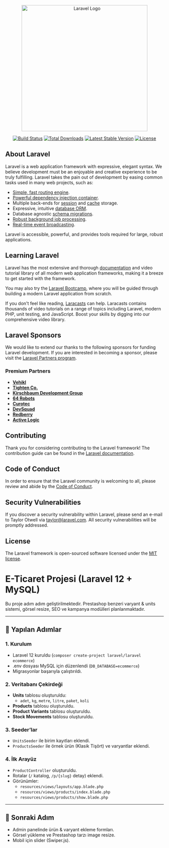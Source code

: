 <p align="center"><a href="https://laravel.com" target="_blank"><img src="https://raw.githubusercontent.com/laravel/art/master/logo-lockup/5%20SVG/2%20CMYK/1%20Full%20Color/laravel-logolockup-cmyk-red.svg" width="400" alt="Laravel Logo"></a></p>

<p align="center">
<a href="https://github.com/laravel/framework/actions"><img src="https://github.com/laravel/framework/workflows/tests/badge.svg" alt="Build Status"></a>
<a href="https://packagist.org/packages/laravel/framework"><img src="https://img.shields.io/packagist/dt/laravel/framework" alt="Total Downloads"></a>
<a href="https://packagist.org/packages/laravel/framework"><img src="https://img.shields.io/packagist/v/laravel/framework" alt="Latest Stable Version"></a>
<a href="https://packagist.org/packages/laravel/framework"><img src="https://img.shields.io/packagist/l/laravel/framework" alt="License"></a>
</p>

## About Laravel

Laravel is a web application framework with expressive, elegant syntax. We believe development must be an enjoyable and creative experience to be truly fulfilling. Laravel takes the pain out of development by easing common tasks used in many web projects, such as:

- [Simple, fast routing engine](https://laravel.com/docs/routing).
- [Powerful dependency injection container](https://laravel.com/docs/container).
- Multiple back-ends for [session](https://laravel.com/docs/session) and [cache](https://laravel.com/docs/cache) storage.
- Expressive, intuitive [database ORM](https://laravel.com/docs/eloquent).
- Database agnostic [schema migrations](https://laravel.com/docs/migrations).
- [Robust background job processing](https://laravel.com/docs/queues).
- [Real-time event broadcasting](https://laravel.com/docs/broadcasting).

Laravel is accessible, powerful, and provides tools required for large, robust applications.

## Learning Laravel

Laravel has the most extensive and thorough [documentation](https://laravel.com/docs) and video tutorial library of all modern web application frameworks, making it a breeze to get started with the framework.

You may also try the [Laravel Bootcamp](https://bootcamp.laravel.com), where you will be guided through building a modern Laravel application from scratch.

If you don't feel like reading, [Laracasts](https://laracasts.com) can help. Laracasts contains thousands of video tutorials on a range of topics including Laravel, modern PHP, unit testing, and JavaScript. Boost your skills by digging into our comprehensive video library.

## Laravel Sponsors

We would like to extend our thanks to the following sponsors for funding Laravel development. If you are interested in becoming a sponsor, please visit the [Laravel Partners program](https://partners.laravel.com).

### Premium Partners

- **[Vehikl](https://vehikl.com)**
- **[Tighten Co.](https://tighten.co)**
- **[Kirschbaum Development Group](https://kirschbaumdevelopment.com)**
- **[64 Robots](https://64robots.com)**
- **[Curotec](https://www.curotec.com/services/technologies/laravel)**
- **[DevSquad](https://devsquad.com/hire-laravel-developers)**
- **[Redberry](https://redberry.international/laravel-development)**
- **[Active Logic](https://activelogic.com)**

## Contributing

Thank you for considering contributing to the Laravel framework! The contribution guide can be found in the [Laravel documentation](https://laravel.com/docs/contributions).

## Code of Conduct

In order to ensure that the Laravel community is welcoming to all, please review and abide by the [Code of Conduct](https://laravel.com/docs/contributions#code-of-conduct).

## Security Vulnerabilities

If you discover a security vulnerability within Laravel, please send an e-mail to Taylor Otwell via [taylor@laravel.com](mailto:taylor@laravel.com). All security vulnerabilities will be promptly addressed.

## License

The Laravel framework is open-sourced software licensed under the [MIT license](https://opensource.org/licenses/MIT).


# E-Ticaret Projesi (Laravel 12 + MySQL)

Bu proje adım adım geliştirilmektedir. Prestashop benzeri varyant & units sistemi, görsel resize, SEO ve kampanya modülleri planlanmaktadır.

---

## 📌 Yapılan Adımlar

### 1. Kurulum
- Laravel 12 kuruldu (`composer create-project laravel/laravel ecommerce`)
- .env dosyası MySQL için düzenlendi (`DB_DATABASE=ecommerce`)
- Migrasyonlar başarıyla çalıştırıldı.

### 2. Veritabanı Çekirdeği
- **Units** tablosu oluşturuldu:
  - `adet`, `kg`, `metre`, `litre`, `paket`, `koli`
- **Products** tablosu oluşturuldu.
- **Product Variants** tablosu oluşturuldu.
- **Stock Movements** tablosu oluşturuldu.

### 3. Seeder’lar
- `UnitsSeeder` ile birim kayıtları eklendi.
- `ProductsSeeder` ile örnek ürün (Klasik Tişört) ve varyantlar eklendi.

### 4. İlk Arayüz
- `ProductController` oluşturuldu.
- Rotalar (`/` katalog, `/p/{slug}` detay) eklendi.
- Görünümler:
  - `resources/views/layouts/app.blade.php`
  - `resources/views/products/index.blade.php`
  - `resources/views/products/show.blade.php`

---

## 📌 Sonraki Adım
- Admin panelinde ürün & varyant ekleme formları.
- Görsel yükleme ve Prestashop tarzı image resize.
- Mobil için slider (Swiper.js).
